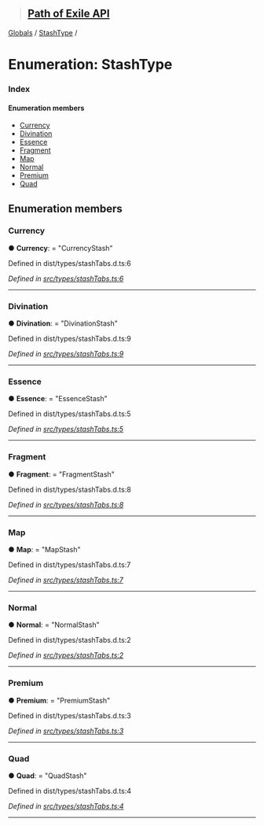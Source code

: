 > ## [Path of Exile API](../README.md)

[Globals](../globals.md) / [StashType](stashtype.md) /

# Enumeration: StashType

### Index

#### Enumeration members

* [Currency](stashtype.md#currency)
* [Divination](stashtype.md#divination)
* [Essence](stashtype.md#essence)
* [Fragment](stashtype.md#fragment)
* [Map](stashtype.md#map)
* [Normal](stashtype.md#normal)
* [Premium](stashtype.md#premium)
* [Quad](stashtype.md#quad)

## Enumeration members

###  Currency

● **Currency**: = "CurrencyStash"

Defined in dist/types/stashTabs.d.ts:6

*Defined in [src/types/stashTabs.ts:6](https://github.com/stephenpoole/poe-api/blob/20c67cf/src/types/stashTabs.ts#L6)*

___

###  Divination

● **Divination**: = "DivinationStash"

Defined in dist/types/stashTabs.d.ts:9

*Defined in [src/types/stashTabs.ts:9](https://github.com/stephenpoole/poe-api/blob/20c67cf/src/types/stashTabs.ts#L9)*

___

###  Essence

● **Essence**: = "EssenceStash"

Defined in dist/types/stashTabs.d.ts:5

*Defined in [src/types/stashTabs.ts:5](https://github.com/stephenpoole/poe-api/blob/20c67cf/src/types/stashTabs.ts#L5)*

___

###  Fragment

● **Fragment**: = "FragmentStash"

Defined in dist/types/stashTabs.d.ts:8

*Defined in [src/types/stashTabs.ts:8](https://github.com/stephenpoole/poe-api/blob/20c67cf/src/types/stashTabs.ts#L8)*

___

###  Map

● **Map**: = "MapStash"

Defined in dist/types/stashTabs.d.ts:7

*Defined in [src/types/stashTabs.ts:7](https://github.com/stephenpoole/poe-api/blob/20c67cf/src/types/stashTabs.ts#L7)*

___

###  Normal

● **Normal**: = "NormalStash"

Defined in dist/types/stashTabs.d.ts:2

*Defined in [src/types/stashTabs.ts:2](https://github.com/stephenpoole/poe-api/blob/20c67cf/src/types/stashTabs.ts#L2)*

___

###  Premium

● **Premium**: = "PremiumStash"

Defined in dist/types/stashTabs.d.ts:3

*Defined in [src/types/stashTabs.ts:3](https://github.com/stephenpoole/poe-api/blob/20c67cf/src/types/stashTabs.ts#L3)*

___

###  Quad

● **Quad**: = "QuadStash"

Defined in dist/types/stashTabs.d.ts:4

*Defined in [src/types/stashTabs.ts:4](https://github.com/stephenpoole/poe-api/blob/20c67cf/src/types/stashTabs.ts#L4)*

___